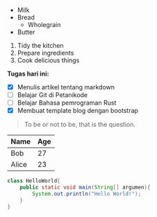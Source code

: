 * Milk
* Bread
    * Wholegrain
* Butter


1. Tidy the kitchen
2. Prepare ingredients
3. Cook delicious things


**Tugas hari ini:**

- [x] Menulis artikel tentang markdown
- [ ] Belajar Git di Petanikode
- [ ] Belajar Bahasa pemrograman Rust
- [x] Membuat template blog dengan bootstrap

> To be or not to be, that is the question.

| Name  | Age |
| ----- | --- |
| Bob   | 27  |
| Alice | 23  |


```java
class HelloWorld{
    public static void main(String[] argumen){
        System.out.println("Hello World!");
    }
}
```